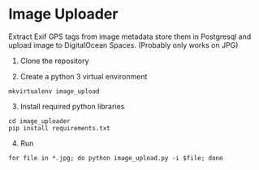 # Image Uploader
Extract Exif GPS tags from image metadata store them in Postgresql and upload image to DigitalOcean Spaces. (Probably only works on JPG)

1. Clone the repository

2. Create a python 3 virtual environment
```
mkvirtualenv image_upload
```
3. Install required python libraries
```
cd image_uploader
pip install requirements.txt
```
4. Run
```
for file in *.jpg; do python image_upload.py -i $file; done
```
